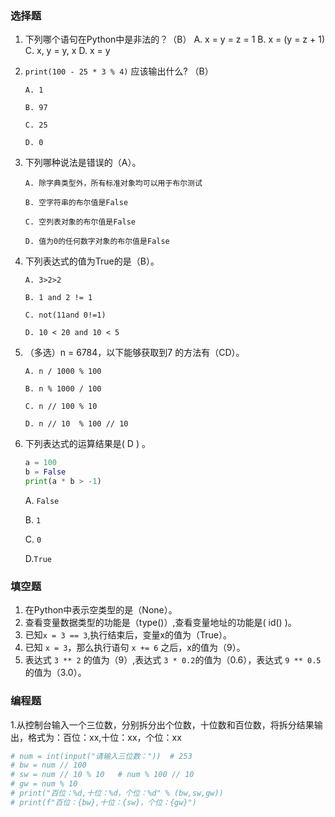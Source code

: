 ### 选择题

1. 下列哪个语句在Python中是非法的？（B）
   A. x = y = z = 1
   B. x = (y = z + 1)
   C. x, y = y, x
   D. x = y

2. `print(100 - 25 * 3 % 4)` 应该输出什么? （B）

   `A. 1`

   `B. 97`

   `C. 25`

   `D. 0`

3. 下列哪种说法是错误的（A）。

   `A. 除字典类型外，所有标准对象均可以用于布尔测试`

   `B. 空字符串的布尔值是False`

   `C. 空列表对象的布尔值是False`

   `D. 值为0的任何数字对象的布尔值是False`

4. 下列表达式的值为True的是（B）。

   `A. 3>2>2`

   `B. 1 and 2 != 1`

   `C. not(11and 0!=1)`

   `D. 10 < 20 and 10 < 5`

5. （多选）n = 6784，以下能够获取到7 的方法有（CD）。

   `A. n / 1000 % 100 `

   `B. n % 1000 / 100`

   `C. n // 100 % 10`

   `D. n // 10  % 100 // 10`

6. 下列表达式的运算结果是( D ) 。

   ```python
   a = 100
   b = False
   print(a * b > -1)
   ```

   A.  `False`

   B. `1`

   C. `0`

   D.`True`

### 填空题

1. 在Python中表示空类型的是（None）。
2. 查看变量数据类型的功能是（type()）,查看变量地址的功能是( id() )。
3. 已知`x = 3 == 3`,执行结束后，变量x的值为（True）。
4. 已知 `x = 3`，那么执行语句 `x += 6` 之后，x的值为（9）。
5. 表达式 `3 ** 2` 的值为（9）,表达式 `3 * 0.2`的值为（0.6），表达式 `9 ** 0.5 `的值为（3.0）。

### 编程题

1.从控制台输入一个三位数，分别拆分出个位数，十位数和百位数，将拆分结果输出，格式为：百位：xx,十位：xx，个位：xx

```Python
# num = int(input("请输入三位数："))  # 253
# bw = num // 100
# sw = num // 10 % 10   # num % 100 // 10
# gw = num % 10
# print("百位：%d,十位：%d，个位：%d" % (bw,sw,gw))
# print(f"百位：{bw},十位：{sw}，个位：{gw}")
```
